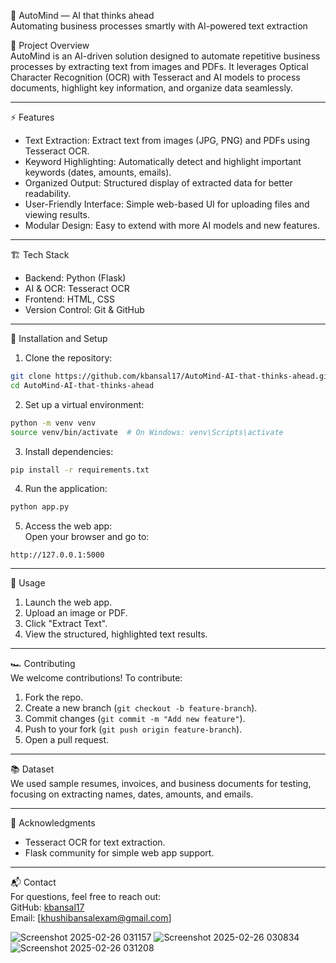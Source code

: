 📄 AutoMind — AI that thinks ahead  
Automating business processes smartly with AI-powered text extraction  

🚀 Project Overview  
AutoMind is an AI-driven solution designed to automate repetitive business processes by extracting text from images and PDFs. It leverages Optical Character Recognition (OCR) with Tesseract and AI models to process documents, highlight key information, and organize data seamlessly.  

---

⚡ Features  
- Text Extraction: Extract text from images (JPG, PNG) and PDFs using Tesseract OCR.  
- Keyword Highlighting: Automatically detect and highlight important keywords (dates, amounts, emails).  
- Organized Output: Structured display of extracted data for better readability.  
- User-Friendly Interface: Simple web-based UI for uploading files and viewing results.  
- Modular Design: Easy to extend with more AI models and new features.  

---

🏗️ Tech Stack  
- Backend: Python (Flask)  
- AI & OCR: Tesseract OCR  
- Frontend: HTML, CSS  
- Version Control: Git & GitHub  

---

🔧 Installation and Setup  
1. Clone the repository:  
```bash
git clone https://github.com/kbansal17/AutoMind-AI-that-thinks-ahead.git
cd AutoMind-AI-that-thinks-ahead
```

2. Set up a virtual environment: 
```bash
python -m venv venv
source venv/bin/activate  # On Windows: venv\Scripts\activate
```

3. Install dependencies:  
```bash
pip install -r requirements.txt
```

4. Run the application:  
```bash
python app.py
```

5. Access the web app:  
Open your browser and go to:  
```
http://127.0.0.1:5000
```

---

🧪 Usage  
1. Launch the web app.  
2. Upload an image or PDF.  
3. Click "Extract Text".  
4. View the structured, highlighted text results.  

---

🏎️ Contributing  
We welcome contributions! To contribute:  
1. Fork the repo.  
2. Create a new branch (`git checkout -b feature-branch`).  
3. Commit changes (`git commit -m "Add new feature"`).  
4. Push to your fork (`git push origin feature-branch`).  
5. Open a pull request.  

---

📚 Dataset  
We used sample resumes, invoices, and business documents for testing, focusing on extracting names, dates, amounts, and emails.  

---

🌟 Acknowledgments  
- Tesseract OCR for text extraction.  
- Flask community for simple web app support.  

---

📬 Contact  
For questions, feel free to reach out:  
GitHub: [kbansal17](https://github.com/kbansal17)  
Email: [khushibansalexam@gmail.com]  

![Screenshot 2025-02-26 031157](https://github.com/user-attachments/assets/09a458f9-bf07-4f8a-968b-8c396aa3ddb3)
![Screenshot 2025-02-26 030834](https://github.com/user-attachments/assets/b6e315f0-b71e-4b33-80a3-569022df8ad7)
![Screenshot 2025-02-26 031208](https://github.com/user-attachments/assets/e8f93933-6534-4c08-815b-49a797995069)
